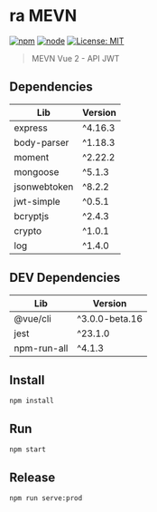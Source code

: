 # ra MEVN

[![npm](https://img.shields.io/npm/v/npm.svg)]() [![node](https://img.shields.io/badge/node-v9.5.0-green.svg)]() [![License: MIT](https://img.shields.io/badge/License-MIT-yellow.svg)](LICENSE)
> MEVN Vue 2 - API JWT

## Dependencies

| Lib | Version |
|--|--|
|express  | ^4.16.3 |
| body-parser | ^1.18.3 |
| moment  | ^2.22.2 |
| mongoose |^5.1.3 |
| jsonwebtoken | ^8.2.2 |
| jwt-simple | ^0.5.1 |
| bcryptjs |^2.4.3|
| crypto | ^1.0.1 |
| log | ^1.4.0 |

## DEV Dependencies

| Lib | Version |
|--|--|
|@vue/cli  | ^3.0.0-beta.16 |
| jest | ^23.1.0 |
|npm-run-all  | ^4.1.3 |

## Install
```shell
npm install
```
## Run
```shell
npm start
```

## Release
```shell
npm run serve:prod
```
